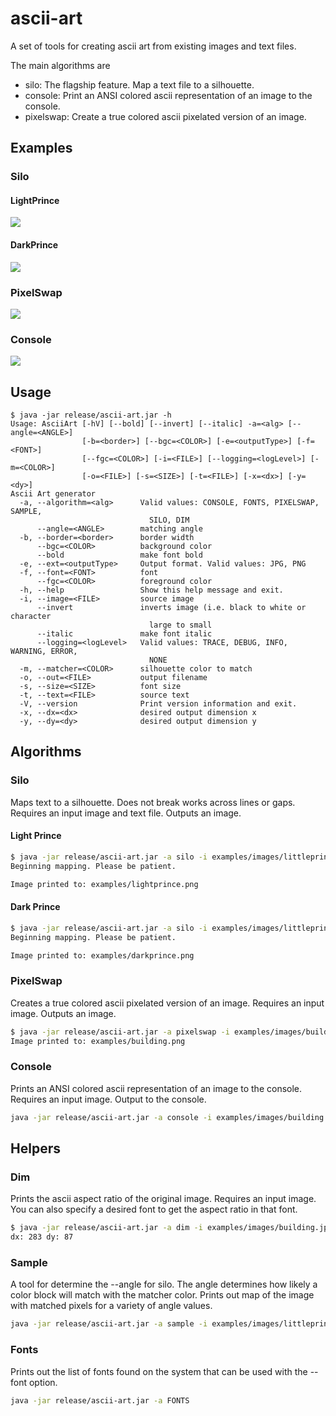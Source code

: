 # ascii-art
A set of tools for creating ascii art from existing images and text files.

The main algorithms are 
- silo: The flagship feature. Map a text file to a silhouette.
- console: Print an ANSI colored ascii representation of an image to the console.
- pixelswap: Create a true colored ascii pixelated version of an image.

## Examples

### Silo
#### LightPrince
![](examples/lightprince.png?raw=true)


#### DarkPrince
![](examples/darkprince.png?raw=true)


### PixelSwap
![](examples/pixelswap.png?raw=true)

### Console
![](examples/console.png?raw=true)

## Usage
``` 
$ java -jar release/ascii-art.jar -h
Usage: AsciiArt [-hV] [--bold] [--invert] [--italic] -a=<alg> [--angle=<ANGLE>]
                [-b=<border>] [--bgc=<COLOR>] [-e=<outputType>] [-f=<FONT>]
                [--fgc=<COLOR>] [-i=<FILE>] [--logging=<logLevel>] [-m=<COLOR>]
                [-o=<FILE>] [-s=<SIZE>] [-t=<FILE>] [-x=<dx>] [-y=<dy>]
Ascii Art generator
  -a, --algorithm=<alg>      Valid values: CONSOLE, FONTS, PIXELSWAP, SAMPLE,
                               SILO, DIM
      --angle=<ANGLE>        matching angle
  -b, --border=<border>      border width
      --bgc=<COLOR>          background color
      --bold                 make font bold
  -e, --ext=<outputType>     Output format. Valid values: JPG, PNG
  -f, --font=<FONT>          font
      --fgc=<COLOR>          foreground color
  -h, --help                 Show this help message and exit.
  -i, --image=<FILE>         source image
      --invert               inverts image (i.e. black to white or character
                               large to small
      --italic               make font italic
      --logging=<logLevel>   Valid values: TRACE, DEBUG, INFO, WARNING, ERROR,
                               NONE
  -m, --matcher=<COLOR>      silhouette color to match
  -o, --out=<FILE>           output filename
  -s, --size=<SIZE>          font size
  -t, --text=<FILE>          source text
  -V, --version              Print version information and exit.
  -x, --dx=<dx>              desired output dimension x
  -y, --dy=<dy>              desired output dimension y

```

## Algorithms
### Silo
Maps text to a silhouette. Does not break works across lines or gaps.
Requires an input image and text file. Outputs an image.


#### Light Prince
``` bash
$ java -jar release/ascii-art.jar -a silo -i examples/images/littleprince.png -t examples/texts/littleprince.txt --bgc white --fgc black -o examples/lightprince.png 
Beginning mapping. Please be patient.

Image printed to: examples/lightprince.png
```

#### Dark Prince
``` bash
$ java -jar release/ascii-art.jar -a silo -i examples/images/littleprince.png -t examples/texts/littleprince.txt --bgc black --fgc white -o examples/darkprince.png --invert
Beginning mapping. Please be patient.

Image printed to: examples/darkprince.png
```


### PixelSwap
Creates a true colored ascii pixelated version of an image.
Requires an input image. Outputs an image.
``` bash
$ java -jar release/ascii-art.jar -a pixelswap -i examples/images/building.jpg -o examples/pixelswap.png 
Image printed to: examples/building.png
```

### Console
Prints an ANSI colored ascii representation of an image to the console.
Requires an input image. Output to the console.

``` bash
java -jar release/ascii-art.jar -a console -i examples/images/building.jpg --dx 142 --dy 44
```

## Helpers

### Dim
Prints the ascii aspect ratio of the original image. 
Requires an input image.
You can also specify a desired font to get the aspect ratio in that font.
``` bash
$ java -jar release/ascii-art.jar -a dim -i examples/images/building.jpg 
dx: 283	dy: 87
```


### Sample
A tool for determine the --angle for silo. The angle determines how likely a color block will match with the matcher color. Prints out map of the image with matched pixels for a variety of angle values.
``` bash
java -jar release/ascii-art.jar -a sample -i examples/images/littleprince.png -m black --invert
```

### Fonts
Prints out the list of fonts found on the system that can be used with the --font option.
``` bash
java -jar release/ascii-art.jar -a FONTS
```
